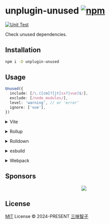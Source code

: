 # unplugin-unused [![npm](https://img.shields.io/npm/v/unplugin-unused.svg)](https://npmjs.com/package/unplugin-unused)

[![Unit Test](https://github.com/unplugin/unplugin-unused/actions/workflows/unit-test.yml/badge.svg)](https://github.com/unplugin/unplugin-unused/actions/workflows/unit-test.yml)

Check unused dependencies.

## Installation

```bash
npm i -D unplugin-unused
```

## Usage

```ts
Unused({
  include: [/\.([cm]?[jt]sx?|vue)$/],
  exclude: [/node_modules/],
  level: 'warning', // or 'error'
  ignore: ['vue'],
})
```

<details>
<summary>Vite</summary><br>

```ts
// vite.config.ts
import UnpluginUnused from 'unplugin-unused/vite'

export default defineConfig({
  plugins: [UnpluginUnused()],
})
```

<br></details>

<details>
<summary>Rollup</summary><br>

```ts
// rollup.config.js
import UnpluginUnused from 'unplugin-unused/rollup'

export default {
  plugins: [UnpluginUnused()],
}
```

<br></details>

<details>
<summary>Rolldown</summary><br>

```ts
// rolldown.config.js
import UnpluginUnused from 'unplugin-unused/rolldown'

export default {
  plugins: [UnpluginUnused()],
}
```

<br></details>

<details>
<summary>esbuild</summary><br>

```ts
// esbuild.config.js
import { build } from 'esbuild'

build({
  plugins: [require('unplugin-unused/esbuild')()],
})
```

<br></details>

<details>
<summary>Webpack</summary><br>

```ts
// webpack.config.js
module.exports = {
  /* ... */
  plugins: [require('unplugin-unused/webpack')()],
}
```

<br></details>

## Sponsors

<p align="center">
  <a href="https://cdn.jsdelivr.net/gh/sxzz/sponsors/sponsors.svg">
    <img src='https://cdn.jsdelivr.net/gh/sxzz/sponsors/sponsors.svg'/>
  </a>
</p>

## License

[MIT](./LICENSE) License © 2024-PRESENT [三咲智子](https://github.com/sxzz)
